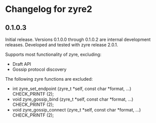 # Changelog for zyre2

## 0.1.0.3

Initial release. Versions 0.1.0.0 through 0.1.0.2 are internal development releases.
Developed and tested with zyre release 2.0.1.

Supports most functionality of zyre, excluding:

 * Draft API
 * Gossip protocol discovery

The following zyre functions are excluded:

 * int zyre_set_endpoint (zyre_t *self, const char *format, ...) CHECK_PRINTF (2);
 * void zyre_gossip_bind (zyre_t *self, const char *format, ...) CHECK_PRINTF (2);
 * void zyre_gossip_connect (zyre_t *self, const char *format, ...) CHECK_PRINTF (2);